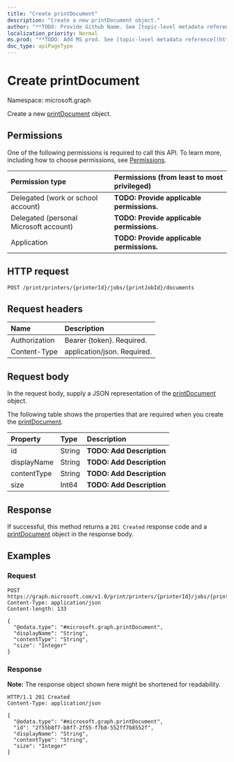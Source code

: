 ```yaml
---
title: "Create printDocument"
description: "Create a new printDocument object."
author: "**TODO: Provide Github Name. See [topic-level metadata reference](https://msgo.azurewebsites.net/add/document/guidelines/metadata.html#topic-level-metadata)**"
localization_priority: Normal
ms.prod: "**TODO: Add MS prod. See [topic-level metadata reference](https://msgo.azurewebsites.net/add/document/guidelines/metadata.html#topic-level-metadata)**"
doc_type: apiPageType
---
```


# Create printDocument
Namespace: microsoft.graph

Create a new [printDocument](../resources/printdocument.md) object.

## Permissions
One of the following permissions is required to call this API. To learn more, including how to choose permissions, see [Permissions](/graph/permissions-reference).

|Permission type|Permissions (from least to most privileged)|
|:---|:---|
|Delegated (work or school account)|**TODO: Provide applicable permissions.**|
|Delegated (personal Microsoft account)|**TODO: Provide applicable permissions.**|
|Application|**TODO: Provide applicable permissions.**|

## HTTP request

<!-- {
  "blockType": "ignored"
}
-->
``` http
POST /print/printers/{printerId}/jobs/{printJobId}/documents
```

## Request headers
|Name|Description|
|:---|:---|
|Authorization|Bearer {token}. Required.|
|Content-Type|application/json. Required.|

## Request body
In the request body, supply a JSON representation of the [printDocument](../resources/printdocument.md) object.

The following table shows the properties that are required when you create the [printDocument](../resources/printdocument.md).

|Property|Type|Description|
|:---|:---|:---|
|id|String|**TODO: Add Description**|
|displayName|String|**TODO: Add Description**|
|contentType|String|**TODO: Add Description**|
|size|Int64|**TODO: Add Description**|



## Response

If successful, this method returns a `201 Created` response code and a [printDocument](../resources/printdocument.md) object in the response body.

## Examples

### Request
<!-- {
  "blockType": "request",
  "name": "create_printdocument_from_"
}
-->
``` http
POST https://graph.microsoft.com/v1.0/print/printers/{printerId}/jobs/{printJobId}/documents
Content-Type: application/json
Content-length: 133

{
  "@odata.type": "#microsoft.graph.printDocument",
  "displayName": "String",
  "contentType": "String",
  "size": "Integer"
}
```


### Response
**Note:** The response object shown here might be shortened for readability.
<!-- {
  "blockType": "response",
  "truncated": true,
  "@odata.type": "microsoft.graph.printDocument"
}
-->
``` http
HTTP/1.1 201 Created
Content-Type: application/json

{
  "@odata.type": "#microsoft.graph.printDocument",
  "id": "2f55b8f7-b8f7-2f55-f7b8-552ff7b8552f",
  "displayName": "String",
  "contentType": "String",
  "size": "Integer"
}
```

